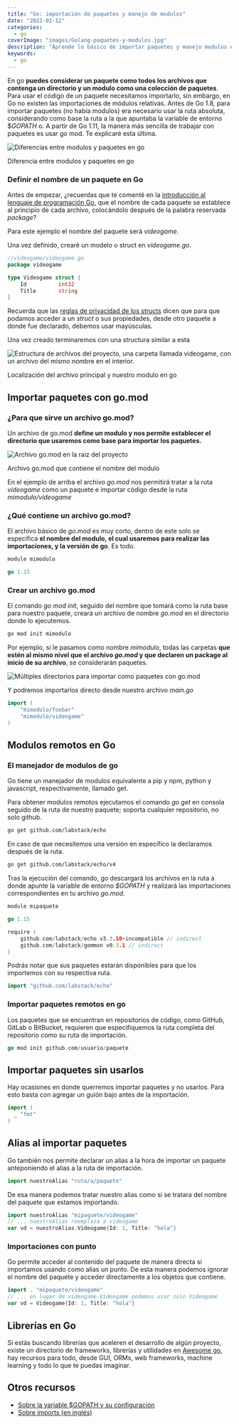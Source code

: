 ```yaml
---
title: "Go: importación de paquetes y manejo de modulos"
date: "2022-01-12"
categories: 
  - go
coverImage: "images/Golang-paquetes-y-modulos.jpg"
description: "Aprende lo básico de importar paquetes y manejo modulos en el lenguaje de programación go. Domina el método de go init y el archivo go.mod"
keywords:
  - go
---
```


En go **puedes considerar un paquete como todos los archivos que contenga un directorio y un modulo como una colección de paquetes**. Para usar el código de un paquete necesitamos importarlo, sin embargo, en Go no existen las importaciones de módulos relativas. Antes de Go 1.8, para importar paquetes (no había modulos) era necesario usar la ruta absoluta, considerando como base la ruta a la que apuntaba la variable de entorno $_GOPATH_ o. A partir de Go 1.11, la manera más sencilla de trabajar con paquetes es usar go mod. Te explicaré esta última.

![Diferencias entre modulos y paquetes en go](images/modulo-y-paquetes-en-go.png)

Diferencia entre modulos y paquetes en go

### Definir el nombre de un paquete en Go

Antes de empezar, ¿recuerdas que te comenté en la [introducción al lenguaje de programación Go](https://coffeebytes.dev/golang-introduccion-al-lenguaje-variables-y-tipos-de-datos/), que el nombre de cada paquete se establece al principio de cada archivo, colocándolo después de la palabra reservada _package_?

Para este ejemplo el nombre del paquete será _videogame_.

Una vez definido, crearé un modelo o struct en _videogame.go_.

```go
//videogame/videogame.go
package videogame

type Videogame struct {
    Id          int32
    Title       string
}
```

Recuerda que las [reglas de privacidad de los structs](https://coffeebytes.dev/go-structs-herencia-polimorfismo-y-encapsulacion/) dicen que para que podamos acceder a un _struct_ o sus propiedades, desde otro paquete a donde fue declarado, debemos usar mayúsculas.

Una vez creado terminaremos con una structura similar a esta

![Estructura de archivos del proyecto, una carpeta llamada videogame, con un archivo del mismo nombre en el interior.](images/goModule.png)

Localización del archivo principal y nuestro modulo en go

## Importar paquetes con go.mod

### ¿Para que sirve un archivo go.mod?

Un archivo de go.mod **define un modulo y nos permite establecer el directorio que usaremos como base para importar los paquetes.**

![Archivo go.mod en la raiz del proyecto](images/goModFile.png)

Archivo go.mod que contiene el nombre del modulo

En el ejemplo de arriba el archivo _go.mod_ nos permitirá tratar a la ruta _videogame_ como un paquete e importar código desde la ruta _mimodulo/videogame_

### ¿Qué contiene un archivo go.mod?

El archivo básico de _go.mod_ es muy corto, dentro de este solo se especifica **el nombre del modulo, el cual usaremos para realizar las importaciones, y la versión de go**. Es todo.

```go
module mimodulo

go 1.15
```

### Crear un archivo go.mod

El comando _go mod init_, seguido del nombre que tomará como la ruta base para nuestro paquete, creará un archivo de nombre _go.mod_ en el directorio donde lo ejecutemos.

```bash
go mod init mimodulo
```

Por ejemplo, si le pasamos como nombre _mimodulo_, todas las carpetas **que estén al mismo nivel que el archivo _go.mod_ y que declaren un package al inicio de su archivo**, se considerarán paquetes.

![Múltiples directorios para importar como paquetes con go.mod](images/multiplesModulos.png)

Y podremos importarlos directo desde nuestro archivo _main.go_

```go
import (
	"mimodulo/foobar"
	"mimodulo/videogame"
)
```

## Modulos remotos en Go

### El manejador de modulos de go

Go tiene un manejador de modulos equivalente a pip y npm, python y javascript, respectivamente, llamado get.

Para obtener modulos remotos ejecutamos el comando _go get_ en consola seguido de la ruta de nuestro paquete; soporta cualquier repositorio, no solo github.

```bash
go get github.com/labstack/echo
```

En caso de que necesitemos una versión en específico la declaramos después de la ruta.

```bash
go get github.com/labstack/echo/v4
```

Tras la ejecución del comando, go descargará los archivos en la ruta a donde apunte la variable de entorno _$GOPATH_ y realizará las importaciones correspondientes en tu archivo _go.mod_.

```go
module mipaquete

go 1.15

require (
	github.com/labstack/echo v3.3.10+incompatible // indirect
	github.com/labstack/gommon v0.3.1 // indirect
)
```

Podrás notar que sus paquetes estarán disponibles para que los importemos con su respectiva ruta.

```go
import "github.com/labstack/echo"
```

### Importar paquetes remotos en go

Los paquetes que se encuentran en repositorios de código, como GitHub, GitLab o BitBucket, requieren que especifiquemos la ruta completa del repositorio como su ruta de importación.

```go
go mod init github.com/usuario/paquete
```

## Importar paquetes sin usarlos

Hay ocasiones en donde querremos importar paquetes y no usarlos. Para esto basta con agregar un guión bajo antes de la importación.

```go
import (
  _ "fmt"
)
```

## Alias al importar paquetes

Go también nos permite declarar un alias a la hora de importar un paquete anteponiendo el alias a la ruta de importación.

```go
import nuestroAlias "ruta/a/paquete"
```

De esa manera podemos tratar nuestro alias como si se tratara del nombre del paquete que estamos importando.

```go
import nuestroAlias "mipaquete/videogame"
// ... nuestroAlias reemplaza a videogame
var vd = nuestroAlias.Videogame{Id: 1, Title: "hola"}
```

### Importaciones con punto

Go permite acceder al contenido del paquete de manera directa si importamos usando como alias un punto. De esta manera podemos ignorar el nombre del paquete y acceder directamente a los objetos que contiene.

```go
import . "mipaquete/videogame"
// ... en lugar de videogame.Videogame podemos usar solo Videogame
var vd = Videogame{Id: 1, Title: "hola"}
```

## Librerías en Go

Si estás buscando librerías que aceleren el desarrollo de algún proyecto, existe un directorio de frameworks, librerías y utilidades en [Awesome go](http://awesome-go.com/), hay recursos para todo, desde GUI, ORMs, web frameworks, machine learning y todo lo que te puedas imaginar.

## Otros recursos

- [Sobre la variable $GOPATH y su configuración](https://www.digitalocean.com/community/tutorials/understanding-the-gopath-es)
- [Sobre imports (en inglés)](https://scene-si.org/2018/01/25/go-tips-and-tricks-almost-everything-about-imports/)
